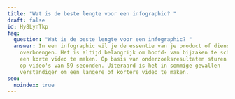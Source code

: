 ```yaml
---
title: "Wat is de beste lengte voor een infographic? "
draft: false
id: Hy8LynTkp
faq:
  question: "Wat is de beste lengte voor een infographic? "
  answer: In een infographic wil je de essentie van je product of dienst
    overbrengen. Het is altijd belangrijk om hoofd- van bijzaken te scheiden en
    een korte video te maken. Op basis van onderzoeksresultaten sturen wij aan
    op video's van 59 seconden. Uiteraard is het in sommige gevallen
    verstandiger om een langere of kortere video te maken.
seo:
  noindex: true
---
```

